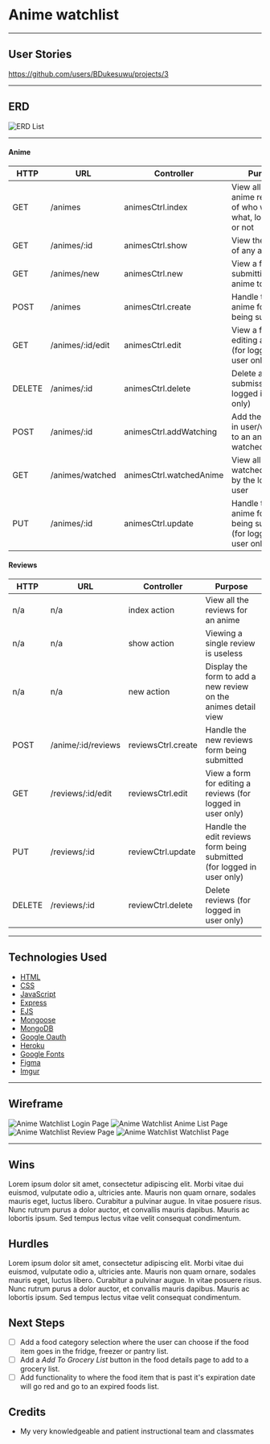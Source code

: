# Anime watchlist

---

## User Stories 

https://github.com/users/BDukesuwu/projects/3

---

## ERD

![ERD List](https://imgur.com/x1jUSU7.png)

---

#### Anime

|HTTP|URL|Controller|Purpose|
|---|---|---|---|
| GET | /animes | animesCtrl.index	| View all the anime regardless of who watched what, logged in or not |
|	GET	| /animes/:id | animesCtrl.show	| View the details of any anime |
|	GET	| /animes/new | animesCtrl.new	| View a form for submitting a new anime to the list |
|	POST | /animes | animesCtrl.create	| Handle the new anime form being submitted |
|	GET	| /animes/:id/edit |	animesCtrl.edit | View a form for editing an anime (for logged in user only) |
|	DELETE | /animes/:id | animesCtrl.delete | Delete an anime submission(for logged in user only) |
|	POST | /animes/:id | animesCtrl.addWatching | Add the logged in user/weeb id to an anime's watched array |
|	GET	| /animes/watched | animesCtrl.watchedAnime	| View all anime watched(starred) by the logged in user |
|	PUT	| /animes/:id | animesCtrl.update| Handle the edit anime form being submitted (for logged in user only) |

#### Reviews

|HTTP|URL|Controller|Purpose|
|---|---|---|---|
| n/a | n/a | index action | View all the reviews for an anime |
| n/a | n/a | show action | Viewing a single review is useless |
| n/a | n/a | new action | Display the form to add a new review on the animes detail view |
| POST | /anime/:id/reviews | reviewsCtrl.create | Handle the new reviews form being submitted |
| GET | /reviews/:id/edit | reviewsCtrl.edit | View a form for editing a reviews (for logged in user only) |
| PUT | /reviews/:id| reviewCtrl.update | Handle the edit reviews form being submitted (for logged in user only) |
| DELETE | /reviews/:id| reviewCtrl.delete | Delete reviews (for logged in user only) |

---

## Technologies Used

- [HTML](https://www.w3schools.com/html/)
- [CSS](https://www.w3schools.com/cssref/)
- [JavaScript](https://developer.mozilla.org/en-US/)
- [Express](https://expressjs.com/)
- [EJS](https://www.npmjs.com/package/express-ejs-layouts)
- [Mongoose](https://mongoosejs.com/)
- [MongoDB](https://www.mongodb.com/)
- [Google Oauth](https://developers.google.com/identity/protocols/oauth2)
- [Heroku](https://id.heroku.com/login)
- [Google Fonts](https://fonts.google.com/)
- [Figma](https://www.figma.com/)
- [Imgur](https://imgur.com/)

---

## Wireframe

![Anime Watchlist Login Page](https://imgur.com/F0e1CK9.png)
![Anime Watchlist Anime List Page](https://imgur.com/oEEh9EX.png)
![Anime Watchlist Review Page](https://imgur.com/9e0GCAh.png)
![Anime Watchlist Watchlist Page](https://imgur.com/Pd2BgOJ.png)

---

## Wins

Lorem ipsum dolor sit amet, consectetur adipiscing elit. Morbi vitae dui euismod, vulputate odio a, ultricies ante. Mauris non quam ornare, sodales mauris eget, luctus libero. Curabitur a pulvinar augue. In vitae posuere risus. Nunc rutrum purus a dolor auctor, et convallis mauris dapibus. Mauris ac lobortis ipsum. Sed tempus lectus vitae velit consequat condimentum.

## Hurdles

Lorem ipsum dolor sit amet, consectetur adipiscing elit. Morbi vitae dui euismod, vulputate odio a, ultricies ante. Mauris non quam ornare, sodales mauris eget, luctus libero. Curabitur a pulvinar augue. In vitae posuere risus. Nunc rutrum purus a dolor auctor, et convallis mauris dapibus. Mauris ac lobortis ipsum. Sed tempus lectus vitae velit consequat condimentum.

## Next Steps

- [ ] Add a food category selection where the user can choose if the food item goes in the fridge, freezer or pantry list.
- [ ] Add a *Add To Grocery List* button in the food details page to add to a grocery list.
- [ ] Add functionality to where the food item that is past it's expiration date will go red and go to an expired foods list.

## Credits

* My very knowledgeable and patient instructional team and classmates
